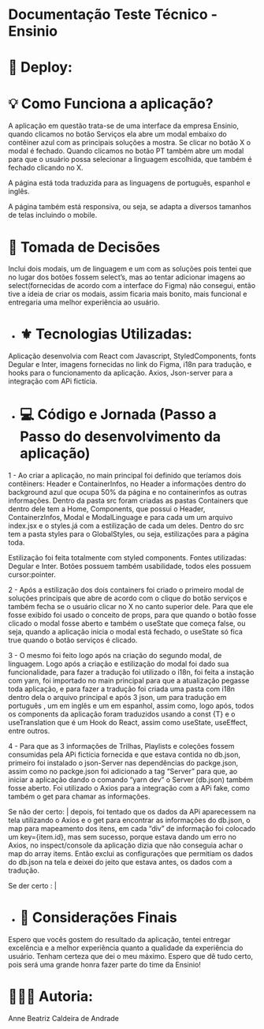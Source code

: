 # Documentação Teste Técnico - Ensinio 

#  🚀 Deploy: 

 # 💡 Como Funciona a aplicação? 
A aplicação em questão trata-se de uma interface da empresa Ensinio, quando clicamos no botão Serviços ela abre um modal embaixo do contêiner azul com as principais soluções a mostra. Se clicar no botão X o modal é fechado. Quando clicamos no botão PT também abre um modal para que o usuário possa selecionar a linguagem escolhida, que também é fechado clicando no X. 

A página está toda traduzida para as linguagens de português, espanhol e inglês. 

A página também está responsiva, ou seja, se adapta a diversos tamanhos de telas incluindo o mobile. 

# 🎯 Tomada de Decisões
Inclui dois modais, um de linguagem e um com as soluções pois tentei que no lugar dos botões fossem select’s, mas ao tentar adicionar imagens ao select(fornecidas de acordo com a interface do Figma) não consegui, então tive a ideia de criar os modais, assim ficaria mais bonito, mais funcional e entregaria uma melhor experiência ao usuário. 

*  #  ⚜️ Tecnologias Utilizadas: 

Aplicação desenvolvia com React com Javascript, StyledComponents, fonts Degular e Inter, imagens fornecidas no link do Figma, i18n para tradução, e hooks para o funcionamento da aplicação. Axios, Json-server para a integração com APi fictícia. 

*  #  💻 Código e Jornada (Passo a Passo do desenvolvimento da aplicação) 

1 - Ao criar a aplicação, no main principal foi definido que teríamos dois contêiners: Header e ContainerInfos, no Header a informações dentro do background azul que ocupa 50% da página e no containerinfos as outras informações. Dentro da pasta src foram criadas as pastas Containers que dentro dele tem a Home, Components, que possui o Header, ContainerzInfos, Modal e ModalLinguage e para cada um um arquivo index.jsx e o styles.já com a estilização de cada um deles. Dentro do src tem a pasta styles para o GlobalStyles, ou seja, estilizações para a página toda. 

Estilização foi feita totalmente com styled components. Fontes utilizadas: Degular e Inter.  Botões possuem também usabilidade, todos eles possuem cursor:pointer. 

2 - Após a estilização dos dois containers foi criado o primeiro modal de soluções principais que abre de acordo com o clique do botão serviços e também fecha se o usuário clicar no X no canto superior dele. Para que ele fosse exibido foi usado o conceito de props, para que quando o botão fosse clicado o modal fosse aberto e também o useState que começa false, ou seja, quando a aplicação inicia o modal está fechado, o useState só fica true quando o botão serviços é clicado. 

3 - O mesmo foi feito logo após na criação do segundo modal, de linguagem. 
Logo após a criação e estilização do modal foi dado sua funcionalidade, para fazer a tradução foi utilizado o i18n, foi feita a instação com yarn, foi importado no main principal para que a atualização pegasse toda aplicação, e para fazer a tradução foi criada uma pasta com i18n dentro dela o arquivo principal e após 3 json, um para tradução em português , um em inglês e um em espanhol, assim como, logo após, todos os components da aplicação foram traduzidos usando a const  {T} e o useTranslation que é um Hook do React, assim como useState, useEffect, entre outros. 

4 -  Para que as 3 informações de Trilhas, Playlists e coleções fossem consumidas pela APi fictícia fornecida e que estava contida no db.json, primeiro foi instalado o json-Server nas dependências do packge.json, assim como no packge.json foi adicionado a tag “Server” para que, ao iniciar a aplicação dando o comando “yarn dev” o Server (db.json) também fosse aberto. Foi utilizado o Axios para a integração com a APi fake, como também o get para chamar as informações. 



Se não der certo: | depois, foi tentado que os dados da APi aparecessem na tela utilizando o  Axios e o get para encontrar as informações do db.json, o map para mapeamento dos itens, em cada “div” de informação foi colocado um key={item.id}, mas sem sucesso, porque estava dando um erro no Axios, no inspect/console da aplicação dizia que não conseguia achar o map do array items. Então exclui as configurações que permitiam os dados do db.json na tela e deixei do jeito que estava antes, os dados com a tradução. 

Se der certo : | 



*  # 📧 Considerações Finais
Espero que vocês gostem do resultado da aplicação, tentei entregar excelência e a melhor experiência quanto a qualidade da experiência do usuário. Tenham certeza que dei o meu máximo. Espero que dê tudo certo, pois será uma grande honra fazer parte do time da Ensinio!


# 👩🏻‍💻 Autoria: 

Anne Beatriz Caldeira de Andrade
